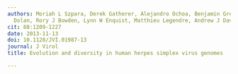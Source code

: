 ```yaml
---
authors: Moriah L Szpara, Derek Gatherer, Alejandro Ochoa, Benjamin Greenbaum, Aidan
  Dolan, Rory J Bowden, Lynn W Enquist, Matthieu Legendre, Andrew J Davison
cit: 88:1209-1227
date: 2013-11-13
doi: 10.1128/JVI.01987-13
journal: J Virol
title: Evolution and diversity in human herpes simplex virus genomes

---
```

